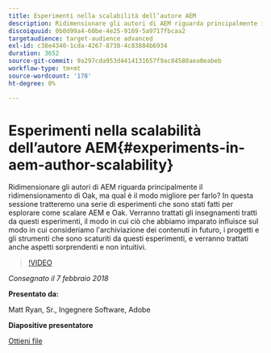```yaml
---
title: Esperimenti nella scalabilità dell’autore AEM
description: Ridimensionare gli autori di AEM riguarda principalmente il ridimensionamento di Oak, ma qual è il modo migliore per farlo? In questa sessione tratteremo una serie di esperimenti che sono stati fatti per esplorare come scalare AEM e Oak. Verranno trattati gli insegnamenti tratti da questi esperimenti, il modo in cui ciò che abbiamo imparato influisce sul modo in cui consideriamo l'archiviazione dei contenuti in futuro, i progetti e gli strumenti che sono scaturiti da questi esperimenti, e verranno trattati anche aspetti sorprendenti e non intuitivi.
discoiquuid: 0b0d99a4-60be-4e25-9169-5a9717fbcaa2
targetaudience: target-audience advanced
exl-id: c38e4340-1cda-4267-8738-4c83884b6934
duration: 3652
source-git-commit: 9a297cda953d4414131657f9ac84580aea0eabeb
workflow-type: tm+mt
source-wordcount: '178'
ht-degree: 0%

---
```


# Esperimenti nella scalabilità dell’autore AEM{#experiments-in-aem-author-scalability}

Ridimensionare gli autori di AEM riguarda principalmente il ridimensionamento di Oak, ma qual è il modo migliore per farlo? In questa sessione tratteremo una serie di esperimenti che sono stati fatti per esplorare come scalare AEM e Oak. Verranno trattati gli insegnamenti tratti da questi esperimenti, il modo in cui ciò che abbiamo imparato influisce sul modo in cui consideriamo l&#39;archiviazione dei contenuti in futuro, i progetti e gli strumenti che sono scaturiti da questi esperimenti, e verranno trattati anche aspetti sorprendenti e non intuitivi.

>[!VIDEO](https://video.tv.adobe.com/v/21522/?quality=9)

*Consegnato il 7 febbraio 2018*

**Presentato da:**

Matt Ryan, Sr., Ingegnere Software, Adobe

**Diapositive presentatore**

[Ottieni file](assets/experiments+in+aem+author+scalability+2+7+18.pdf)
<!--
[Get back to the Overview](https://helpx.adobe.com/it/experience-manager/kt/eseminars/gems/aem-index.html)
-->
